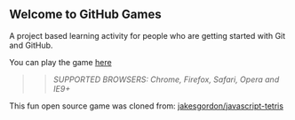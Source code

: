 ## Welcome to GitHub Games

A project based learning activity for people who are getting started with Git and GitHub.

You can play the game [here](https://s061257.github.io/github-games/)

>> _*SUPPORTED BROWSERS*: Chrome, Firefox, Safari, Opera and IE9+_

This fun open source game was cloned from: [jakesgordon/javascript-tetris](https://github.com/jakesgordon/javascript-tetris)

